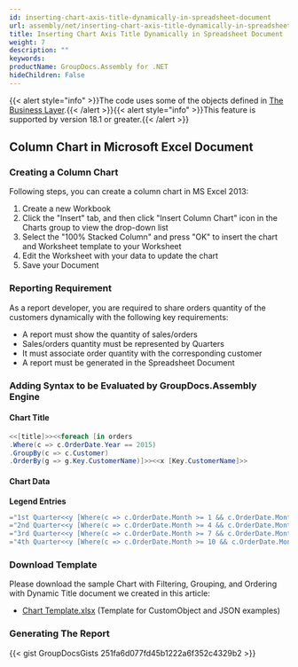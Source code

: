 ```yaml
---
id: inserting-chart-axis-title-dynamically-in-spreadsheet-document
url: assembly/net/inserting-chart-axis-title-dynamically-in-spreadsheet-document
title: Inserting Chart Axis Title Dynamically in Spreadsheet Document
weight: 7
description: ""
keywords: 
productName: GroupDocs.Assembly for .NET
hideChildren: False
---
```

{{< alert style="info" >}}The code uses some of the objects defined in [The Business Layer](https://docs.groupdocs.com/assembly/net/the-business-layer/).{{< /alert >}}{{< alert style="info" >}}This feature is supported by version 18.1 or greater.{{< /alert >}}

## Column Chart in Microsoft Excel Document

### Creating a Column Chart

Following steps, you can create a column chart in MS Excel 2013:

1.  Create a new Workbook
2.  Click the "Insert" tab, and then click "Insert Column Chart" icon in the Charts group to view the drop-down list
3.  Select the "100% Stacked Column" and press "OK" to insert the chart and Worksheet template to your Worksheet
4.  Edit the Worksheet with your data to update the chart
5.  Save your Document

### Reporting Requirement

As a report developer, you are required to share orders quantity of the customers dynamically with the following key requirements:

*   A report must show the quantity of sales/orders
*   Sales/orders quantity must be represented by Quarters
*   It must associate order quantity with the corresponding customer
*   A report must be generated in the Spreadsheet Document

### Adding Syntax to be Evaluated by GroupDocs.Assembly Engine

#### Chart Title

```csharp
<<[title]>><<foreach [in orders
.Where(c => c.OrderDate.Year == 2015)
.GroupBy(c => c.Customer)
.OrderBy(g => g.Key.CustomerName)]>><<x [Key.CustomerName]>>
```

#### Chart Data

**Legend Entries**

```csharp
="1st Quarter<<y [Where(c => c.OrderDate.Month >= 1 && c.OrderDate.Month <= 3).Sum(c => c.ProductQuantity)]>>"
="2nd Quarter<<y [Where(c => c.OrderDate.Month >= 4 && c.OrderDate.Month <= 6).Sum(c => c.ProductQuantity)]>>"
="3rd Quarter<<y [Where(c => c.OrderDate.Month >= 7 && c.OrderDate.Month <= 9).Sum(c => c.ProductQuantity)]>>"
="4th Quarter<<y [Where(c => c.OrderDate.Month >= 10 && c.OrderDate.Month <= 12).Sum(c => c.ProductQuantity)]>>"
```

### Download Template

Please download the sample Chart with Filtering, Grouping, and Ordering with Dynamic Title document we created in this article:

*   [Chart Template.xlsx](https://github.com/groupdocs-assembly/GroupDocs.Assembly-for-.NET/blob/master/Examples/Data/Source/Spreadsheet%20Templates/Chart%20with%20Filtering%2C%20Grouping%2C%20and%20Ordering_Dynamic_Title.xlsx) (Template for CustomObject and JSON examples) 

### Generating The Report

{{< gist GroupDocsGists 251fa6d077fd45b1222a6f352c4329b2 >}}


